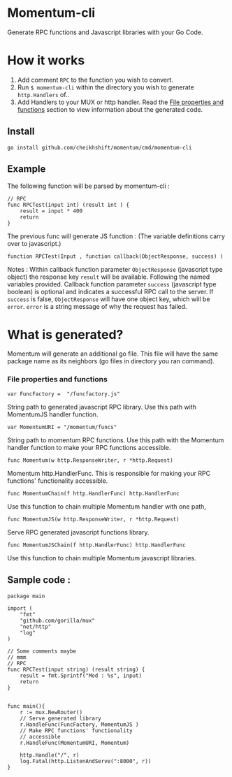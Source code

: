 # Momentum-cli
Generate RPC functions and Javascript libraries with your Go Code.

# How it works
1. Add  comment `RPC` to the function you wish to convert.
2. Run `$ momentum-cli` within the directory you wish to generate `http.Handlers` of..
3. Add Handlers to your MUX or http handler. Read the [File properties and functions](#file-properties-and-functions) section to view information about the generated code.

## Install

	go install github.com/cheikhshift/momentum/cmd/momentum-cli

## Example
The following function will be parsed by momentum-cli :

	// RPC
	func RPCTest(input int) (result int ) {
		result = input * 400
		return		
	}	

The previous func  will generate JS function : (The variable definitions carry over to javascript.)

	function RPCTest(Input , function callback(ObjectResponse, success) )

Notes : Within callback function parameter `ObjectResponse` (javascript type object) the response key `result` will be available. Following the named variables provided. Callback function parameter `success` (javascript type boolean) is optional and indicates a successful RPC call to the server. If `success` is false, `ObjectResponse` will have one object key, which will be `error`. `error` is a string message of why the request has failed.

# What is generated?
Momentum will generate an additional go file. This file will have the same package name as its neighbors (go files in directory you ran command).

### File properties and functions  

	var FuncFactory =  "/funcfactory.js"

String path to generated javascript RPC library. Use this path with MomentumJS handler function.

	var MomentumURI = "/momentum/funcs"

String path to momentum RPC functions. Use this path with the Momentum handler function to make your RPC functions accessible.


	func Momentum(w http.ResponseWriter, r *http.Request) 
Momentum http.HandlerFunc. This is responsible for making your RPC functions' functionality accessible.


	func MomentumChain(f http.HandlerFunc) http.HandlerFunc
Use this function to chain multiple Momentum handler with one path,

	func MomentumJS(w http.ResponseWriter, r *http.Request)
Serve RPC generated javascript functions library. 

	func MomentumJSChain(f http.HandlerFunc) http.HandlerFunc
Use this function to chain multiple Momentum javascript libraries.

## Sample code :

	package main

	import (
		"fmt"
		"github.com/gorilla/mux"
		"net/http"
		"log"
	)
	
	// Some comments maybe
	// mmm
	// RPC
	func RPCTest(input string) (result string) {
		result = fmt.Sprintf("Mod : %s", input)
		return
	}


	func main(){
		r := mux.NewRouter()
		// Serve generated library
		r.HandleFunc(FuncFactory, MomentumJS )
		// Make RPC functions' functionality
		// accessible
		r.HandleFunc(MomentumURI, Momentum)
	
		http.Handle("/", r)
		log.Fatal(http.ListenAndServe(":8000", r))
	}
